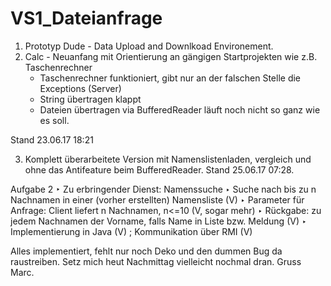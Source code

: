 # VS1_Dateianfrage

1. Prototyp Dude - Data Upload and Downlkoad Environement.
2. Calc - Neuanfang mit Orientierung an gängigen Startprojekten wie z.B. Taschenrechner
     - Taschenrechner funktioniert, gibt nur an der falschen Stelle die Exceptions (Server)
     - String übertragen klappt
     - Dateien übertragen via BufferedReader läuft noch nicht so ganz wie es soll.
     
Stand 23.06.17 18:21

3. Komplett überarbeitete Version mit Namenslistenladen, vergleich und ohne das Antifeature beim BufferedReader.
Stand 25.06.17 07:28.



Aufgabe 
2
‣
Zu erbringender Dienst: 
Namenssuche
‣
Suche nach bis zu n Nachnamen in einer (vorher erstellten) 
Namensliste    (V) 
‣
Parameter für Anfrage: Client liefert n Nachnamen, n<=10 (V, sogar mehr)
‣
Rückgabe: zu jedem Nachnamen der Vorname, falls Name in 
Liste bzw. Meldung (V)
‣
Implementierung in 
Java (V)
; Kommunikation über 
RMI (V)

Alles implementiert, fehlt nur noch Deko und den dummen Bug da raustreiben. Setz mich heut Nachmittag vielleicht nochmal dran. Gruss Marc.
